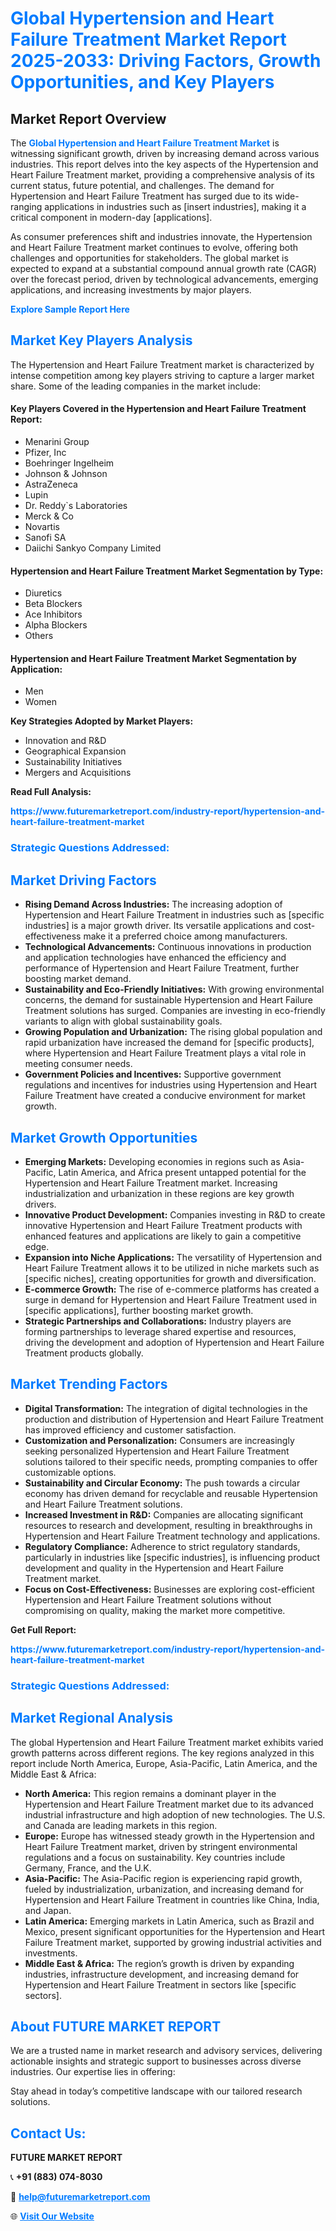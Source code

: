 <h1 style="color: #007BFF;">Global Hypertension and Heart Failure Treatment Market Report 2025-2033: Driving Factors, Growth Opportunities, and Key Players</h1>

<section id="overview">
<h2>Market Report Overview</h2>
<p>The <a href="https://www.futuremarketreport.com/industry-report/hypertension-and-heart-failure-treatment-market" style="color: #007BFF; text-decoration: none;"><strong>Global Hypertension and Heart Failure Treatment Market</strong></a> is witnessing significant growth, driven by increasing demand across various industries. This report delves into the key aspects of the Hypertension and Heart Failure Treatment market, providing a comprehensive analysis of its current status, future potential, and challenges. The demand for Hypertension and Heart Failure Treatment has surged due to its wide-ranging applications in industries such as [insert industries], making it a critical component in modern-day [applications].</p>
<p>As consumer preferences shift and industries innovate, the Hypertension and Heart Failure Treatment market continues to evolve, offering both challenges and opportunities for stakeholders. The global market is expected to expand at a substantial compound annual growth rate (CAGR) over the forecast period, driven by technological advancements, emerging applications, and increasing investments by major players.</p>
</section>

<section id="overview">
<p><a href="https://www.futuremarketreport.com/request-sample/reportId=79313" style="color: #007BFF; text-decoration: none;"><strong>Explore Sample Report Here</strong></a></p>
</section>

<section id="key-players">
<h2 style="color: #007BFF;">Market Key Players Analysis</h2>
<p>The Hypertension and Heart Failure Treatment market is characterized by intense competition among key players striving to capture a larger market share. Some of the leading companies in the market include:</p>
<h4>Key Players Covered in the Hypertension and Heart Failure Treatment Report:</h4>
<ul><li>Menarini Group</li><li>Pfizer, Inc</li><li>Boehringer Ingelheim</li><li>Johnson &amp; Johnson</li><li>AstraZeneca</li><li>Lupin</li><li>Dr. Reddy`s Laboratories</li><li>Merck &amp; Co</li><li>Novartis</li><li>Sanofi SA</li><li>Daiichi Sankyo Company Limited</li></ul>
<h4>Hypertension and Heart Failure Treatment Market Segmentation by Type:</h4>
<ul><li>Diuretics</li><li>Beta Blockers</li><li>Ace Inhibitors</li><li>Alpha Blockers</li><li>Others</li></ul>

<h4>Hypertension and Heart Failure Treatment Market Segmentation by Application:</h4>
<ul><li>Men</li><li>Women</li></ul>
<p><strong>Key Strategies Adopted by Market Players:</strong></p>
<ul>
<li>Innovation and R&D</li>
<li>Geographical Expansion</li>
<li>Sustainability Initiatives</li>
<li>Mergers and Acquisitions</li>
</ul>
</section>

<section>
<p><strong>Read Full Analysis: </strong></p><a href="https://www.futuremarketreport.com/industry-report/hypertension-and-heart-failure-treatment-market" style="color: #007BFF; text-decoration: none;"><strong>https://www.futuremarketreport.com/industry-report/hypertension-and-heart-failure-treatment-market</strong></a>
<h3 style="color: #007BFF;">Strategic Questions Addressed:</h3>
</section>

<section id="driving-factors">
<h2 style="color: #007BFF;">Market Driving Factors</h2>
<ul>
<li><strong>Rising Demand Across Industries:</strong> The increasing adoption of Hypertension and Heart Failure Treatment in industries such as [specific industries] is a major growth driver. Its versatile applications and cost-effectiveness make it a preferred choice among manufacturers.</li>
<li><strong>Technological Advancements:</strong> Continuous innovations in production and application technologies have enhanced the efficiency and performance of Hypertension and Heart Failure Treatment, further boosting market demand.</li>
<li><strong>Sustainability and Eco-Friendly Initiatives:</strong> With growing environmental concerns, the demand for sustainable Hypertension and Heart Failure Treatment solutions has surged. Companies are investing in eco-friendly variants to align with global sustainability goals.</li>
<li><strong>Growing Population and Urbanization:</strong> The rising global population and rapid urbanization have increased the demand for [specific products], where Hypertension and Heart Failure Treatment plays a vital role in meeting consumer needs.</li>
<li><strong>Government Policies and Incentives:</strong> Supportive government regulations and incentives for industries using Hypertension and Heart Failure Treatment have created a conducive environment for market growth.</li>
</ul>
</section>

<section id="growth-opportunities">
<h2 style="color: #007BFF;">Market Growth Opportunities</h2>
<ul>
<li><strong>Emerging Markets:</strong> Developing economies in regions such as Asia-Pacific, Latin America, and Africa present untapped potential for the Hypertension and Heart Failure Treatment market. Increasing industrialization and urbanization in these regions are key growth drivers.</li>
<li><strong>Innovative Product Development:</strong> Companies investing in R&D to create innovative Hypertension and Heart Failure Treatment products with enhanced features and applications are likely to gain a competitive edge.</li>
<li><strong>Expansion into Niche Applications:</strong> The versatility of Hypertension and Heart Failure Treatment allows it to be utilized in niche markets such as [specific niches], creating opportunities for growth and diversification.</li>
<li><strong>E-commerce Growth:</strong> The rise of e-commerce platforms has created a surge in demand for Hypertension and Heart Failure Treatment used in [specific applications], further boosting market growth.</li>
<li><strong>Strategic Partnerships and Collaborations:</strong> Industry players are forming partnerships to leverage shared expertise and resources, driving the development and adoption of Hypertension and Heart Failure Treatment products globally.</li>
</ul>
</section>

<section id="trending-factors">
<h2 style="color: #007BFF;">Market Trending Factors</h2>
<ul>
<li><strong>Digital Transformation:</strong> The integration of digital technologies in the production and distribution of Hypertension and Heart Failure Treatment has improved efficiency and customer satisfaction.</li>
<li><strong>Customization and Personalization:</strong> Consumers are increasingly seeking personalized Hypertension and Heart Failure Treatment solutions tailored to their specific needs, prompting companies to offer customizable options.</li>
<li><strong>Sustainability and Circular Economy:</strong> The push towards a circular economy has driven demand for recyclable and reusable Hypertension and Heart Failure Treatment solutions.</li>
<li><strong>Increased Investment in R&D:</strong> Companies are allocating significant resources to research and development, resulting in breakthroughs in Hypertension and Heart Failure Treatment technology and applications.</li>
<li><strong>Regulatory Compliance:</strong> Adherence to strict regulatory standards, particularly in industries like [specific industries], is influencing product development and quality in the Hypertension and Heart Failure Treatment market.</li>
<li><strong>Focus on Cost-Effectiveness:</strong> Businesses are exploring cost-efficient Hypertension and Heart Failure Treatment solutions without compromising on quality, making the market more competitive.</li>
</ul>
</section>

<section>
<p><strong>Get Full Report: </strong></p><a href="https://www.futuremarketreport.com/industry-report/hypertension-and-heart-failure-treatment-market" style="color: #007BFF; text-decoration: none;"><strong>https://www.futuremarketreport.com/industry-report/hypertension-and-heart-failure-treatment-market</strong></a>
<h3 style="color: #007BFF;">Strategic Questions Addressed:</h3>
</section>


<section id="regional-analysis">
<h2 style="color: #007BFF;">Market Regional Analysis</h2>
<p>The global Hypertension and Heart Failure Treatment market exhibits varied growth patterns across different regions. The key regions analyzed in this report include North America, Europe, Asia-Pacific, Latin America, and the Middle East & Africa:</p>
<ul>
<li><strong>North America:</strong> This region remains a dominant player in the Hypertension and Heart Failure Treatment market due to its advanced industrial infrastructure and high adoption of new technologies. The U.S. and Canada are leading markets in this region.</li>
<li><strong>Europe:</strong> Europe has witnessed steady growth in the Hypertension and Heart Failure Treatment market, driven by stringent environmental regulations and a focus on sustainability. Key countries include Germany, France, and the U.K.</li>
<li><strong>Asia-Pacific:</strong> The Asia-Pacific region is experiencing rapid growth, fueled by industrialization, urbanization, and increasing demand for Hypertension and Heart Failure Treatment in countries like China, India, and Japan.</li>
<li><strong>Latin America:</strong> Emerging markets in Latin America, such as Brazil and Mexico, present significant opportunities for the Hypertension and Heart Failure Treatment market, supported by growing industrial activities and investments.</li>
<li><strong>Middle East & Africa:</strong> The region’s growth is driven by expanding industries, infrastructure development, and increasing demand for Hypertension and Heart Failure Treatment in sectors like [specific sectors].</li>
</ul>
</section>

<footer>
<h2 style="color: #007BFF;">About FUTURE MARKET REPORT</h2>
<p>We are a trusted name in market research and advisory services, delivering actionable insights and strategic support to businesses across diverse industries. Our expertise lies in offering:</p>

<p>Stay ahead in today’s competitive landscape with our tailored research solutions.</p>

<h2 style="color: #007BFF;">Contact Us:</h2>
<p><strong>FUTURE MARKET REPORT</strong></p>
<p>📞 <strong>+91 (883) 074-8030</strong></p>
<p>📧 <strong><a href="mailto:help@futuremarketreport.com" style="color: #007BFF;">help@futuremarketreport.com</a></strong></p>
<p>🌐 <strong><a href="https://www.futuremarketreport.com/" style="color: #007BFF;">Visit Our Website</a></strong></p>
</footer>